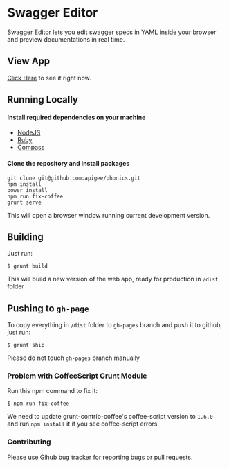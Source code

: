 # Swagger Editor

Swagger Editor lets you edit swagger specs in YAML inside your browser and preview documentations in real time.


## View App

[Click Here](http://apigee.github.io/phonics/) to see it right now.

## Running Locally

#### Install required dependencies on your machine
 * [NodeJS](http://nodejs.org/)
 * [Ruby](https://www.ruby-lang.org/en/)
 * [Compass](http://compass-style.org/)


#### Clone the repository and install packages

    git clone git@github.com:apigee/phonics.git
    npm install
    bower install
    npm run fix-coffee
    grunt serve

This will open a browser window running current development version.
## Building

Just run: 

```
$ grunt build
```
This will build a new version of the web app, ready for production in `/dist` folder

## Pushing to `gh-page`

To copy everything in `/dist` folder to `gh-pages` branch and push it to github, just run:

```
$ grunt ship
```
Please do not touch `gh-pages` branch manually

### Problem with CoffeeScript Grunt Module

Run this npm command to fix it: 


```
$ npm run fix-coffee
```

We need to update grunt-contrib-coffee's coffee-script version to `1.6.0` and run `npm install` it if you see coffee-script errors.


### Contributing
Please use Gihub bug tracker for reporting bugs or pull requests.
